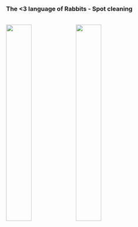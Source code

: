 ### The <3 language of Rabbits - Spot cleaning

<br>

<img width="37%" src="https://github.com/sophiagu/a-diary/assets/14866379/1b26fc75-11d6-4edd-8c57-7b8f473d0859">
<img width="37%" src="https://github.com/sophiagu/a-diary/assets/14866379/a1b145b9-3dcd-41cd-a9e1-2851417b6907">